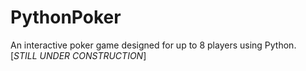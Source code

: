 # PythonPoker
An interactive poker game designed for up to 8 players using Python. [*STILL UNDER CONSTRUCTION*]
